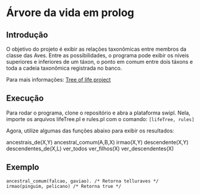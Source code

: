 # Árvore da vida em prolog

## Introdução

O objetivo do projeto é exibir as relações taxonômicas entre membros da classe das Aves. Entre as possibilidades, o programa pode exibir os níveis superiores e inferiores de um táxon, o ponto em comum entre dois táxons e toda a cadeia taxonômica registrada no banco.

Para mais informações: [Tree of life project](http://tolweb.org/Neornithes/15834)

## Execução

Para rodar o programa, clone o repositório e abra a plataforma swipl. Nela, importe os arquivos lifeTree.pl e rules.pl com o comando:
`[lifeTree, rules]`

Agora, utilize algumas das funções abaixo para exibir os resultados:

ancestrais_de(X,Y)
ancestral_comum(A,B,X)
irmao(X,Y)
descendente(X,Y)
descendentes_de(X,L)
ver_todos
ver_filhos(X)
ver_descendentes(X)

## Exemplo

`ancestral_comum(falcao, gaviao). /* Retorna telluraves */` </br>
`irmao(pinguim, pelicano) /* Retorna true */`


